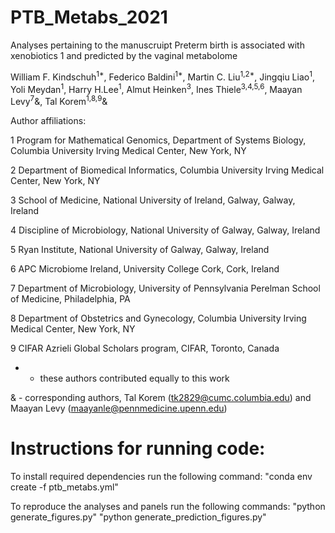 # PTB_Metabs_2021
Analyses pertaining to the manuscruipt Preterm birth is associated with xenobiotics 1 and predicted by the vaginal metabolome

William F. Kindschuh<sup>1*</sup>, Federico Baldini<sup>1*</sup>, Martin C. Liu<sup>1,2*</sup>, Jingqiu Liao<sup>1</sup>, Yoli Meydan<sup>1</sup>, 
Harry H.Lee<sup>1</sup>, Almut Heinken<sup>3</sup>, Ines Thiele<sup>3,4,5,6</sup>, Maayan Levy<sup>7</sup>&, Tal Korem<sup>1,8,9</sup>&

Author affiliations:

1 Program for Mathematical Genomics, Department of Systems Biology, Columbia University Irving Medical Center, New York, NY

2 Department of Biomedical Informatics, Columbia University Irving Medical Center, New York, NY

3 School of Medicine, National University of Ireland, Galway, Galway, Ireland

4 Discipline of Microbiology, National University of Galway, Galway, Ireland

5 Ryan Institute, National University of Galway, Galway, Ireland

6 APC Microbiome Ireland, University College Cork, Cork, Ireland

7 Department of Microbiology, University of Pennsylvania Perelman School of Medicine, Philadelphia, PA

8 Department of Obstetrics and Gynecology, Columbia University Irving Medical Center, New York, NY

9 CIFAR Azrieli Global Scholars program, CIFAR, Toronto, Canada

* - these authors contributed equally to this work

& - corresponding authors, Tal Korem (tk2829@cumc.columbia.edu) and Maayan Levy (maayanle@pennmedicine.upenn.edu)

# Instructions for running code:

To install required dependencies run the following command:
"conda env create -f ptb_metabs.yml"

To reproduce the analyses and panels run the following commands:
"python generate_figures.py"
"python generate_prediction_figures.py"
